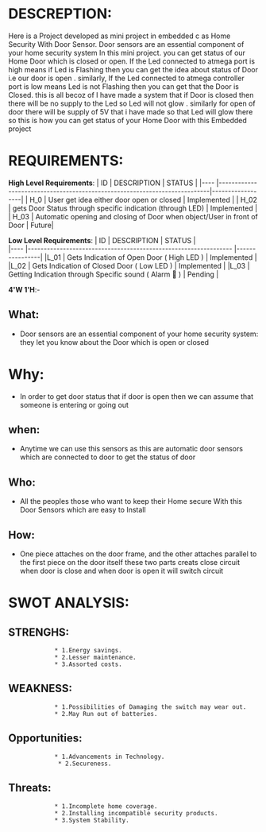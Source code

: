 # DESCREPTION:

Here is a Project developed as mini project in embedded c as Home Security With Door Sensor.
Door sensors are an essential component of your home security system In this mini project.
you can get status of our Home Door which is closed or open.
If the Led connected to atmega port is high means if Led is Flashing then you can get the idea about status of Door i.e our door is open .
similarly, If the Led connected to atmega controller port is low means Led is not Flashing then you can get that the Door is Closed.
this is all becoz of I have made a system that if Door is closed then there will be no supply to the Led so Led will not glow .
similarly for open of door there will be supply of 5V that i have made so that Led will glow there so this is how you can get status of your Home Door with this Embedded project
 
 # REQUIREMENTS:

**High Level Requirements**:
|  ID     |             DESCRIPTION                                                   |       STATUS     |
|----     |---------------------------------------------------------------------------|------------------|
|  H_0    | User get idea either door open or closed                                  |    Implemented   |
|  H_02   | gets Door Status through specific indication (through LED)                |    Implemented   |
|  H_03   | Automatic opening and closing of Door when object/User in front of Door   |     Future|

**Low Level Requirements**:
|   ID     |             DESCRIPTION                                            |     STATUS     |  
|----      |----------------------------------------------------------------    |----------------|
|L_01      |          Gets Indication of Open Door ( High LED )                 |    Implemented |
|L_02      |          Gets Indication of Closed Door ( Low LED )                |    Implemented |
|L_03      |          Getting Indication through Specific sound ( Alarm 🚨 )   	|    Pending      |

__4'W 1'H__:-
## What:
* Door sensors are an essential component of your home security system: they let you know about the Door which is open or closed
 # Why:
* In order to get door status that if door is open then we can assume that someone is entering or going out
 ## when:
   * Anytime we can use this sensors as this are automatic door sensors which are connected to door to get the status of door
  ## Who:
  * All the peoples those who want to keep their Home secure With this Door Sensors which are easy to Install
   ## How:
   * One piece attaches on the door frame, and the other attaches parallel to the first piece on the door itself
  these two parts creats close circuit when door is close and when door is open it will switch circuit
  
 # SWOT ANALYSIS:
   
   ## STRENGHS:
                 * 1.Energy savings.
                 * 2.Lesser maintenance.
                 * 3.Assorted costs.
## WEAKNESS:
                 * 1.Possibilities of Damaging the switch may wear out.
                 * 2.May Run out of batteries.
## Opportunities:
                 * 1.Advancements in Technology.
                  * 2.Secureness.
## Threats:
                 * 1.Incomplete home coverage.
                 * 2.Installing incompatible security products.
                 * 3.System Stability.
                 
  
  
  
  
  
  
  
  
  
  
  
  
  
  
  
  
  
  
  
  
  
